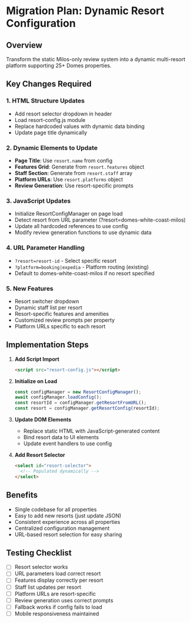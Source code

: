 # Migration Plan: Dynamic Resort Configuration

## Overview
Transform the static Milos-only review system into a dynamic multi-resort platform supporting 25+ Domes properties.

## Key Changes Required

### 1. HTML Structure Updates
- Add resort selector dropdown in header
- Load resort-config.js module
- Replace hardcoded values with dynamic data binding
- Update page title dynamically

### 2. Dynamic Elements to Update
- **Page Title**: Use `resort.name` from config
- **Features Grid**: Generate from `resort.features` object
- **Staff Section**: Generate from `resort.staff` array
- **Platform URLs**: Use `resort.platforms` object
- **Review Generation**: Use resort-specific prompts

### 3. JavaScript Updates
- Initialize ResortConfigManager on page load
- Detect resort from URL parameter (?resort=domes-white-coast-milos)
- Update all hardcoded references to use config
- Modify review generation functions to use dynamic data

### 4. URL Parameter Handling
- `?resort=resort-id` - Select specific resort
- `?platform=booking|expedia` - Platform routing (existing)
- Default to domes-white-coast-milos if no resort specified

### 5. New Features
- Resort switcher dropdown
- Dynamic staff list per resort
- Resort-specific features and amenities
- Customized review prompts per property
- Platform URLs specific to each resort

## Implementation Steps

1. **Add Script Import**
   ```html
   <script src="resort-config.js"></script>
   ```

2. **Initialize on Load**
   ```javascript
   const configManager = new ResortConfigManager();
   await configManager.loadConfig();
   const resortId = configManager.getResortFromURL();
   const resort = configManager.getResortConfig(resortId);
   ```

3. **Update DOM Elements**
   - Replace static HTML with JavaScript-generated content
   - Bind resort data to UI elements
   - Update event handlers to use config

4. **Add Resort Selector**
   ```html
   <select id="resort-selector">
     <!-- Populated dynamically -->
   </select>
   ```

## Benefits
- Single codebase for all properties
- Easy to add new resorts (just update JSON)
- Consistent experience across all properties
- Centralized configuration management
- URL-based resort selection for easy sharing

## Testing Checklist
- [ ] Resort selector works
- [ ] URL parameters load correct resort
- [ ] Features display correctly per resort
- [ ] Staff list updates per resort
- [ ] Platform URLs are resort-specific
- [ ] Review generation uses correct prompts
- [ ] Fallback works if config fails to load
- [ ] Mobile responsiveness maintained